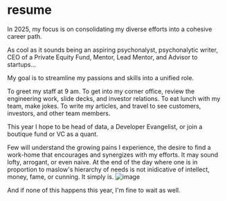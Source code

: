 # resume
In 2025, my focus is on consolidating my diverse efforts into a cohesive career path.

As cool as it sounds being an aspiring psychonalyst, psychonalytic writer, CEO of a Private Equity Fund, Mentor, Lead Mentor, and Advisor to startups...

My goal is to streamline my passions and skills into a unified role.

To greet my staff at 9 am.  To get into my corner office, review the engineering work, slide decks, and investor relations.  To eat lunch with my team, make jokes.  To write my articles, and travel to see
customers, investors, and other team members. 

This year I hope to be head of data, a Developer Evangelist, or join a boutique fund or VC as a quant.

Few will understand the growing pains I experience, the desire to find a work-home that encourages and synergizes with my efforts.
It may sound lofty, arrogant, or even naive.  At the end of the day where one is in proportion to maslow's hierarchy of needs is
not inidicative of intellect, money, fame, or cunning.  It simply is.
![image](https://github.com/user-attachments/assets/ab3f3666-ebc8-461d-b579-bbab05965e18)


And if none of this happens this year, I'm fine to wait as well.

